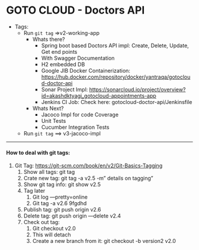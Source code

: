 # GOTO CLOUD - Doctors API


* Tags:
    * Run ```git tag``` =>v2-working-app
        * Whats there?
            * Spring boot based Doctors API impl: Create, Delete, Update, Get end points
            * With Swagger Documentation
            * H2 embedded DB
            * Google JIB Docker Containerization: https://hub.docker.com/repository/docker/yantraqa/gotocloud-doctor-api
            * Sonar Project Impl: https://sonarcloud.io/project/overview?id=akashdktyagi_gotocloud-appointments-app
            * Jenkins CI Job: Check here: gotocloud-doctor-api/Jenkinsfile
        * Whats Next?
            * Jacoco Impl for code Coverage
            * Unit Tests
            * Cucumber Integration Tests
    * Run ```git tag``` ==> v3-jacoco-impl
    

----

#### How to deal with git tags:
1. Git Tag: https://git-scm.com/book/en/v2/Git-Basics-Tagging
    1. Show all tags: git tag
    2. Crate new tag: git tag -a v2.5 -m” details on tagging”
    3. Show git tag info: git show v2.5
    4. Tag later
        1. Git log —pretty=online
        2. Git tag -a v2.6 9fgdhd
    5. Publish tag: git push origin v2.6
    6. Delete tag: git push origin —delete v2.4
    7. Check out tag:
        1. Git checkout v2.0
        2. This will detach
        3. Create a new branch from it: git checkout -b version2 v2.0